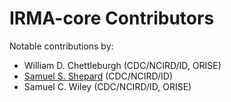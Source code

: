 # IRMA-core Contributors

Notable contributions by:

- William D. Chettleburgh (CDC/NCIRD/ID, ORISE)
- [Samuel S. Shepard] (CDC/NCIRD/ID)
- Samuel C. Wiley (CDC/NCIRD/ID, ORISE)

<!-- Emails -->
[Samuel S. Shepard]: mailto:Samuel%20Shepard<sshepard@cdc.gov>
